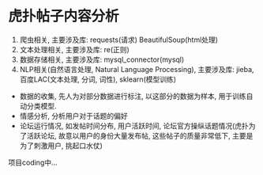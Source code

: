 # 虎扑帖子内容分析

1. 爬虫相关, 主要涉及库: requests(请求) BeautifulSoup(html处理)
2. 文本处理相关, 主要涉及库: re(正则)
3. 数据存储相关, 主要涉及库: mysql_connector(mysql)
4. NLP相关(自然语言处理, Natural Language Processing), 主要涉及库: jieba, 百度LAC(文本处理, 分词, 词性), sklearn(模型训练)

- 数据的收集, 先人为对部分数据进行标注, 以这部分的数据为样本, 用于训练自动分类模型.
- 情感分析, 分析用户对于话题的偏好
- 论坛运行情况, 如发帖时间分布, 用户活跃时间, 论坛官方操纵话题情况(虎扑为了活跃论坛, 故意以用户的身份大量发布帖, 这些帖子的质量非常低下, 主要是为了刺激用户, 挑起口水仗)

项目coding中...
